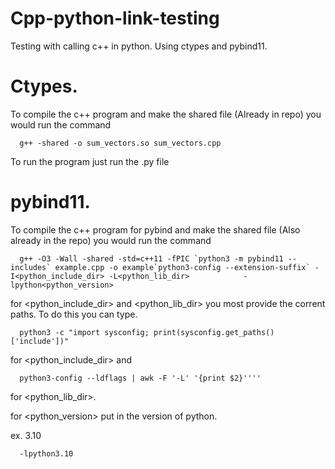 # Cpp-python-link-testing

Testing with calling c++ in python. Using ctypes and pybind11.

# Ctypes. 
  To compile the c++ program and make the shared file (Already in repo) you would run the command 
  
      g++ -shared -o sum_vectors.so sum_vectors.cpp
  
  To run the program just run the .py file

# pybind11.
  To compile the c++ program for pybind and make the shared file (Also already in the repo) you would run the command
  
      g++ -O3 -Wall -shared -std=c++11 -fPIC `python3 -m pybind11 --includes` example.cpp -o example`python3-config --extension-suffix` -I<python_include_dir> -L<python_lib_dir>            -lpython<python_version>

  
  for <python_include_dir> and <python_lib_dir> you most provide the corrent paths. To do this you can type.
  
      python3 -c "import sysconfig; print(sysconfig.get_paths()['include'])"    
  
  for <python_include_dir>  and
  
      python3-config --ldflags | awk -F '-L' '{print $2}''''
  
  for <python_lib_dir>.

  
  for <python_version> put in the version of python.
  
  ex. 3.10
      
      -lpython3.10
  

